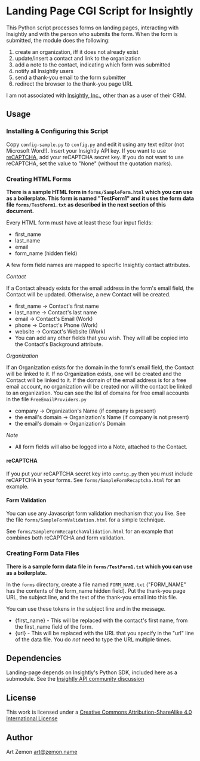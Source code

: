# Landing Page CGI Script for Insightly #

This Python script processes forms on landing pages, interacting with Insightly and with the person who submits the form. 
When the form is submitted, the module does the following:

1. create an organization, iff it does not already exist
1. update/insert a contact and link to the organization
1. add a note to the contact, indicating which form was submitted
1. notify all Insightly users
1. send a thank-you email to the form submitter
1. redirect the browser to the thank-you page URL

I am not associated with [Insightly, Inc.](https://www.insightly.com/), other than as a user of their CRM.

## Usage ##

### Installing & Configuring this Script ###

Copy `config-sample.py` to `config.py` and edit it using any text editor (not Microsoft Word!).
Insert your Insightly API key. 
If you want to use [reCAPTCHA](https://www.google.com/recaptcha/), add your reCAPTCHA secret key. 
If you do not want to use reCAPTCHA, set the value to "None" (without the quotation marks).

### Creating HTML Forms ###

**There is a sample HTML form in `forms/SampleForm.html` which you can use as a boilerplate. This form is named "TestForm1" and it uses the form data file `forms/TestForm1.txt` as described in the next section of this document.**

Every HTML form must have at least these four input fields:

* first_name
* last_name
* email
* form_name (hidden field)

A few form field names are mapped to specific Insightly contact attributes.

*Contact*

If a Contact already exists for the email address in the form's email field, the Contact will be updated. Otherwise, a new Contact will be created.

* first_name -> Contact's first name
* last_name -> Contact's last name
* email -> Contact's Email (Work)
* phone -> Contact's Phone (Work)
* website -> Contact's Website (Work)
* You can add any other fields that you wish. They will all be copied into the Contact's Background attribute.

*Organization*

If an Organization exists for the domain in the form's email field, the Contact will be linked to it.
If no Organization exists, one will be created and the Contact will be linked to it.
If the domain of the email address is for a free email account, no organization will be created nor will the contact be linked to an organization.
You can see the list of domains for free email accounts in the file `FreeEmailProviders.py`

* company -> Organization's Name (if company is present)
* the email's domain -> Organization's Name (if company is not present)
* the email's domain -> Organization's Domain

*Note*

* All form fields will also be logged into a Note, attached to the Contact.

#### reCAPTCHA ####

If you put your reCAPTCHA secret key into `config.py` then you must include reCAPTCHA in your forms.
See `forms/SampleFormRecaptcha.html` for an example.

#### Form Validation ####

You can use any Javascript form validation mechanism that you like. See the file `forms/SampleFormValidation.html` for a simple technique.

See `forms/SampleFormRecaptchaValidation.html` for an example that combines both reCAPTCHA and form validation.

### Creating Form Data Files ###

**There is a sample form data file in `forms/TestForm1.txt` which you can use as a boilerplate.**

In the `forms` directory, create a file named `FORM_NAME.txt` ("FORM_NAME" has the contents of the form_name hidden field). 
Put the thank-you page URL, the subject line, and the text of the thank-you email into this file.

You can use these tokens in the subject line and in the message. 

* {first_name} - This will be replaced with the contact's first name, from the first_name field of the form.
* {url} - This will be replaced with the URL that you specify in the "url" line of the data file. You do _not_ need to type the URL multiple times.

## Dependencies ##

Landing-page depends on Insightly's Python SDK, included here as a submodule. See the [Insightly API community discussion](https://support.insight.ly/hc/en-us/community/topics/200257170-Insightly-API)

## License ##

This work is licensed under a [Creative Commons Attribution-ShareAlike 4.0 International License](http://creativecommons.org/licenses/by-sa/4.0/) 

## Author ##

Art Zemon <art@zemon.name>
